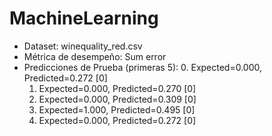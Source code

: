 # MachineLearning
 
* Dataset: winequality_red.csv
* Métrica de desempeño:
    Sum error
* Predicciones de Prueba (primeras 5):
    0. Expected=0.000, Predicted=0.272 [0]
    1. Expected=0.000, Predicted=0.270 [0]
    2. Expected=0.000, Predicted=0.309 [0]
    3. Expected=1.000, Predicted=0.495 [0]
    4. Expected=0.000, Predicted=0.272 [0]